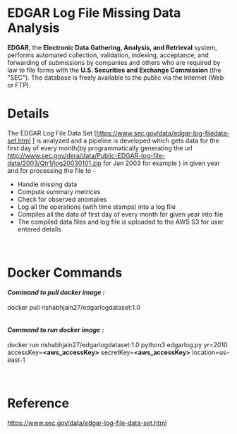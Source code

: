 # EDGAR Log File Missing Data Analysis

**EDGAR**, the **Electronic Data Gathering, Analysis, and Retrieval** system, performs automated collection,
validation, indexing, acceptance, and forwarding of submissions by companies and others who are required
by law to file forms with the **U.S. Securities and Exchange Commission** (the "SEC"). The database is freely
available to the public via the Internet (Web or FTP).

# Details
The EDGAR Log File Data Set [https://www.sec.gov/data/edgar-log-filedata-set.html ] is analyzed and a pipeline is developed which gets data for the first day of every month(by programmatically generating the url http://www.sec.gov/dera/data/Public-EDGAR-log-file-data/2003/Qtr1/log20030101.zip for Jan 2003 for example ) in given year and for processing the file to -
* Handle missing data<br>
* Compute summary metrices<br>
* Check for observed anomalies<br>
* Log all the operations (with time stamps) into a log file<br>
* Compiles all the data of first day of every month for given year into file<br>
* The compiled data files and log file is uploaded to the AWS S3 for user entered details<br><br><br> 


# Docker Commands

**_Command to pull docker image :_**<br><br>
docker pull rishabhjain27/edgarlogdataset:1.0<br><br><br>
**_Command to run docker image :_**<br><br>
docker run rishabhjain27/edgarlogdataset:1.0 python3 edgarlog.py yr=2010 accessKey=**<aws_accessKey>** secretKey=**<aws_accessKey>** location=us-east-1
<br><br><br>

# Reference
https://www.sec.gov/data/edgar-log-file-data-set.html<br><br>
